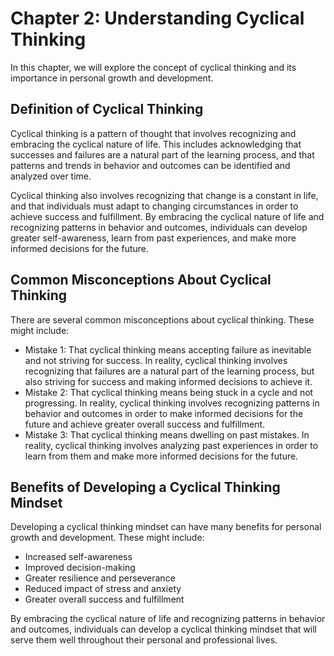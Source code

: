Chapter 2: Understanding Cyclical Thinking
==========================================

In this chapter, we will explore the concept of cyclical thinking and its importance in personal growth and development.

Definition of Cyclical Thinking
-------------------------------

Cyclical thinking is a pattern of thought that involves recognizing and embracing the cyclical nature of life. This includes acknowledging that successes and failures are a natural part of the learning process, and that patterns and trends in behavior and outcomes can be identified and analyzed over time.

Cyclical thinking also involves recognizing that change is a constant in life, and that individuals must adapt to changing circumstances in order to achieve success and fulfillment. By embracing the cyclical nature of life and recognizing patterns in behavior and outcomes, individuals can develop greater self-awareness, learn from past experiences, and make more informed decisions for the future.

Common Misconceptions About Cyclical Thinking
---------------------------------------------

There are several common misconceptions about cyclical thinking. These might include:

* Mistake 1: That cyclical thinking means accepting failure as inevitable and not striving for success. In reality, cyclical thinking involves recognizing that failures are a natural part of the learning process, but also striving for success and making informed decisions to achieve it.
* Mistake 2: That cyclical thinking means being stuck in a cycle and not progressing. In reality, cyclical thinking involves recognizing patterns in behavior and outcomes in order to make informed decisions for the future and achieve greater overall success and fulfillment.
* Mistake 3: That cyclical thinking means dwelling on past mistakes. In reality, cyclical thinking involves analyzing past experiences in order to learn from them and make more informed decisions for the future.

Benefits of Developing a Cyclical Thinking Mindset
--------------------------------------------------

Developing a cyclical thinking mindset can have many benefits for personal growth and development. These might include:

* Increased self-awareness
* Improved decision-making
* Greater resilience and perseverance
* Reduced impact of stress and anxiety
* Greater overall success and fulfillment

By embracing the cyclical nature of life and recognizing patterns in behavior and outcomes, individuals can develop a cyclical thinking mindset that will serve them well throughout their personal and professional lives.
